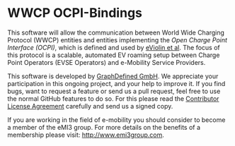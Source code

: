 WWCP OCPI-Bindings
==================

This software will allow the communication between World Wide Charging Protocol (WWCP) entities and entities implementing the _Open Charge Point Interface (OCPI)_, which is defined and used by [eViolin et al](https://github.com/ocpi/ocpi). The focus of this protocol is a scalable, automated EV roaming setup between Charge Point Operators (EVSE Operators) and e-Mobility Service Providers.

This software is developed by [GraphDefined GmbH](http://www.graphdefined.com). We appreciate your participation in this ongoing project, and your help to improve it. If you find bugs, want to request a feature or send us a pull request, feel free to use the normal GitHub features to do so. For this please read the [Contributor License Agreement](Contributor%20License%20Agreement.txt) carefully and send us a signed copy.

If you are working in the field of e-mobility you should consider to become a member of the eMI3 group. For more details on the benefits of a membership please visit: http://www.emi3group.com.
